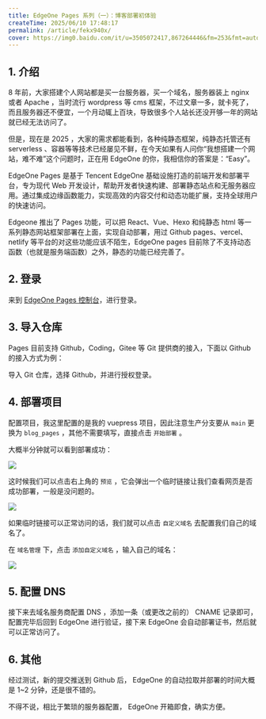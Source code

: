 ```yaml
---
title: EdgeOne Pages 系列（一）：博客部署初体验
createTime: 2025/06/10 17:48:17
permalink: /article/fekx940x/
cover: https://img0.baidu.com/it/u=3505072417,867264446&fm=253&fmt=auto&app=120&f=JPEG?w=1600&h=800
---
```


## 1. 介绍

8 年前，大家搭建个人网站都是买一台服务器，买一个域名，服务器装上 nginx 或者 Apache ，当时流行 wordpress 等 cms 框架，不过文章一多，就卡死了，而且服务器还不便宜，一个月动辄上百块，导致很多个人站长还没开够一年的网站就已经无法访问了。
<!-- more -->
但是，现在是 2025 ，大家的需求都能看到，各种纯静态框架，纯静态托管还有 serverless 、容器等等技术已经屡见不鲜，在今天如果有人问你“我想搭建一个网站，难不难”这个问题时，正在用 EdgeOne 的你，我相信你的答案是：“Easy”。


EdgeOne Pages 是基于 Tencent EdgeOne 基础设施打造的前端开发和部署平台，专为现代 Web 开发设计，帮助开发者快速构建、部署静态站点和无服务器应用。通过集成边缘函数能力，实现高效的内容交付和动态功能扩展，支持全球用户的快速访问。

Edgeone 推出了 Pages 功能，可以把 React、Vue、Hexo 和纯静态 html 等一系列静态网站框架部署在上面，实现自动部署，用过 Github pages、vercel、netlify 等平台的对这些功能应该不陌生，EdgeOne pages 目前除了不支持动态函数（也就是服务端函数）之外，静态的功能已经完善了。

## 2. 登录

来到 [EdgeOne Pages 控制台](https://console.cloud.tencent.com/edgeone/pages)，进行登录。

## 3. 导入仓库

Pages 目前支持 Github，Coding，Gitee 等 Git 提供商的接入，下面以 Github 的接入方式为例：

导入 Git 仓库，选择 Github，并进行授权登录。

## 4. 部署项目

配置项目，我这里配置的是我的 vuepress 项目，因此注意生产分支要从 `main` 更换为 `blog_pages` ，其他不需要填写，直接点击 `开始部署` 。

大概半分钟就可以看到部署成功：

![](https://oss.ajohn.top/blog/EdgeOne/1.webp)

这时候我们可以点击右上角的 `预览` ，它会弹出一个临时链接让我们查看网页是否成功部署，一般是没问题的。

![](https://oss.ajohn.top/blog/EdgeOne/2.webp)

如果临时链接可以正常访问的话，我们就可以点击 `自定义域名` 去配置我们自己的域名了。

在 `域名管理` 下，点击 `添加自定义域名` ，输入自己的域名：

![](https://oss.ajohn.top/blog/EdgeOne/3.webp)

## 5. 配置 DNS

接下来去域名服务商配置 DNS ，添加一条（或更改之前的） CNAME 记录即可，配置完毕后回到 EdgeOne 进行验证，接下来 EdgeOne 会自动部署证书，然后就可以正常访问了。



## 6. 其他

经过测试，新的提交推送到 Github 后， EdgeOne 的自动拉取并部署的时间大概是 1~2 分钟，还是很不错的。

不得不说，相比于繁琐的服务器配置， EdgeOne 开箱即食，确实方便。